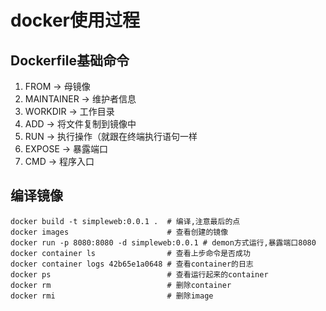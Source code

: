 # docker使用过程

## Dockerfile基础命令

1. FROM -> 母镜像
2. MAINTAINER -> 维护者信息
3. WORKDIR -> 工作目录
4. ADD -> 将文件复制到镜像中
5. RUN -> 执行操作（就跟在终端执行语句一样
6. EXPOSE -> 暴露端口
7. CMD -> 程序入口

## 编译镜像

```shell
docker build -t simpleweb:0.0.1 .  # 编译,注意最后的点
docker images                      # 查看创建的镜像
docker run -p 8080:8080 -d simpleweb:0.0.1 # demon方式运行,暴露端口8080
docker container ls                # 查看上步命令是否成功
docker container logs 42b65e1a0648 # 查看container的日志
docker ps                          # 查看运行起来的container
docker rm                          # 删除container
docker rmi                         # 删除image
```